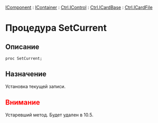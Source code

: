 ﻿---
Link: .Ctrl.ICardFile.@SetCurrent
---

[IComponent](topic:Com.Custom.ComClasses.IComponent.Default) :
[IContainer](topic:Com.Custom.ComClasses.IContainer.Default) :
[Ctrl.IControl](topic:Com.Custom.ComClasses.Ctrl.IControl.Default) :
[Ctrl.ICardBase](topic:Com.Custom.ComClasses.Ctrl.ICardBase.Default) :
[Ctrl.ICardFile](Default)

# Процедура SetCurrent

## Описание

    proc SetCurrent;

## Назначение

Установка текущей записи.

## <span style="color:red">Внимание</span>

Устаревший метод. Будет удален в 10.5.